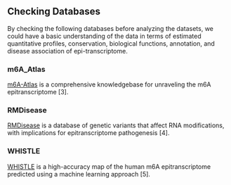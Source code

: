 ## Checking Databases

By checking the following databases before analyzing the datasets, we could have a basic understanding of the data in terms of estimated quantitative profiles, conservation, biological functions, annotation, and disease association of epi-transcriptome.



### m6A_Atlas

[m6A-Atlas](http://www.xjtlu.edu.cn/biologicalsciences/atlas) is a comprehensive knowledgebase for unraveling the m6A epitranscriptome [3].



### RMDisease

[RMDisease](http://www.xjtlu.edu.cn/biologicalsciences/rmd) is a database of genetic variants that affect RNA modifications, with implications for epitranscriptome pathogenesis [4].



### WHISTLE

[WHISTLE](http://www.xjtlu.edu.cn/biologicalsciences/whistle) is a high-accuracy map of the human m6A epitranscriptome predicted using a machine learning approach [5].



